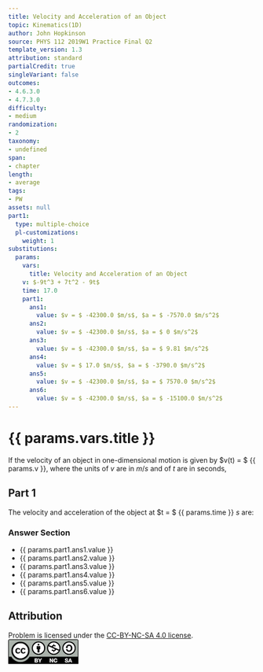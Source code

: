 ```yaml
---
title: Velocity and Acceleration of an Object
topic: Kinematics(1D)
author: John Hopkinson
source: PHYS 112 2019W1 Practice Final Q2
template_version: 1.3
attribution: standard
partialCredit: true
singleVariant: false
outcomes:
- 4.6.3.0
- 4.7.3.0
difficulty:
- medium
randomization:
- 2
taxonomy:
- undefined
span:
- chapter
length:
- average
tags:
- PW
assets: null
part1:
  type: multiple-choice
  pl-customizations:
    weight: 1
substitutions:
  params:
    vars:
      title: Velocity and Acceleration of an Object
    v: $-9t^3 + 7t^2 - 9t$
    time: 17.0
    part1:
      ans1:
        value: $v = $ -42300.0 $m/s$, $a = $ -7570.0 $m/s^2$
      ans2:
        value: $v = $ -42300.0 $m/s$, $a = $ 0 $m/s^2$
      ans3:
        value: $v = $ -42300.0 $m/s$, $a = $ 9.81 $m/s^2$
      ans4:
        value: $v = $ 17.0 $m/s$, $a = $ -3790.0 $m/s^2$
      ans5:
        value: $v = $ -42300.0 $m/s$, $a = $ 7570.0 $m/s^2$
      ans6:
        value: $v = $ -42300.0 $m/s$, $a = $ -15100.0 $m/s^2$
---
```

# {{ params.vars.title }}
If the velocity of an object in one-dimensional motion is given by $v(t) = $ {{ params.v }}, where the units of $v$ are in $m/s$ and of $t$ are in seconds,

## Part 1

The velocity and acceleration of the object at $t = $ {{ params.time }} $s$ are:

### Answer Section

- {{ params.part1.ans1.value }}
- {{ params.part1.ans2.value }}
- {{ params.part1.ans3.value }}
- {{ params.part1.ans4.value }}
- {{ params.part1.ans5.value }}
- {{ params.part1.ans6.value }}

## Attribution

Problem is licensed under the [CC-BY-NC-SA 4.0 license](https://creativecommons.org/licenses/by-nc-sa/4.0/).<br> ![The Creative Commons 4.0 license requiring attribution-BY, non-commercial-NC, and share-alike-SA license.](https://raw.githubusercontent.com/firasm/bits/master/by-nc-sa.png)
